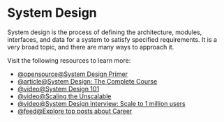 # System Design

System design is the process of defining the architecture, modules, interfaces, and data for a system to satisfy specified requirements. It is a very broad topic, and there are many ways to approach it.

Visit the following resources to learn more:

- [@opensource@System Design Primer](https://github.com/donnemartin/system-design-primer)
- [@article@System Design: The Complete Course](https://dev.to/karanpratapsingh/system-design-the-complete-course-10fo)
- [@video@System Design 101](https://www.youtube.com/watch?v=Y-Gl4HEyeUQ)
- [@video@Scaling the Unscalable](https://www.youtube.com/watch?v=a2rcgzludDU)
- [@video@System Design interview: Scale to 1 million users](https://www.youtube.com/watch?v=YkGHxOg9d3M)
- [@feed@Explore top posts about Career](https://app.daily.dev/tags/career?ref=roadmapsh)